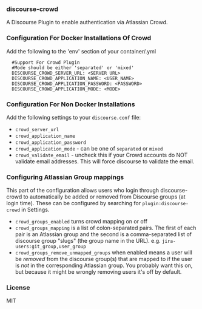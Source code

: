 ### discourse-crowd

A Discourse Plugin to enable authentication via Atlassian Crowd.


### Configuration For Docker Installations Of Crowd

Add the following to the 'env' section of your container/<app>.yml


`  #Support For Crowd Plugin`  
`  #Mode should be either 'separated' or 'mixed'`  
`  DISCOURSE_CROWD_SERVER_URL: <SERVER URL>`  
`  DISCOURSE_CROWD_APPLICATION_NAME: <USER_NAME>`  
`  DISCOURSE_CROWD_APPLICATION_PASSWORD: <PASSWORD>`  
`  DISCOURSE_CROWD_APPLICATION_MODE: <MODE>`  



### Configuration For Non Docker Installations

Add the following settings to your `discourse.conf` file:

- `crowd_server_url`
- `crowd_application_name`
- `crowd_application_password`
- `crowd_application_mode` - can be one of `separated` or `mixed`
- `crowd_validate_email` - uncheck this if your Crowd accounts do NOT validate email addresses.  This will force discourse to validate the email.

  
### Configuring Atlassian Group mappings

This part of the configuration allows users who login through discourse-crowd to automatically be added or removed from Discourse groups (at login time).
These can be configured by searching for `plugin:discourse-crowd` in Settings.
- `crowd_groups_enabled` turns crowd mapping on or off
- `crowd_groups_mapping` is a list of colon-separated pairs. The first of each pair is an Atlassian group and the second is a comma-separated list of discourse group "slugs" (the group name in the URL). e.g. `jira-users:git_group,user_group`
- `crowd_groups_remove_unmapped_groups` when enabled means a user will be _removed_ from the discourse group(s) that are mapped to if the user is _not_ in the corresponding Atlassian group.  You probably want this on, but because it might be wrongly removing users it's off by default.
  
### License

MIT

